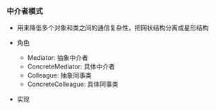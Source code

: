### 中介者模式

- 用来降低多个对象和类之间的通信复杂性，把网状结构分离成星形结构
- 角色
  - Mediator: 抽象中介者
  - ConcreteMediator: 具体中介者
  - Colleague: 抽象同事类
  - ConcreteColleague: 具体同事类

- 实现

  ````
  
  ````

  